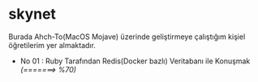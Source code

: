 # skynet

Burada Ahch-To(MacOS Mojave) üzerinde geliştirmeye çalıştığım kişiel öğretilerim yer almaktadır.

- No 01 : Ruby Tarafından Redis(Docker bazlı) Veritabanı ile Konuşmak _(=======> %70)_
